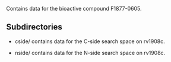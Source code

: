 Contains data for the bioactive compound F1877-0605.

## Subdirectories

- cside/ contains data for the C-side search space on rv1908c.

- nside/ contains data for the N-side search space on rv1908c.

